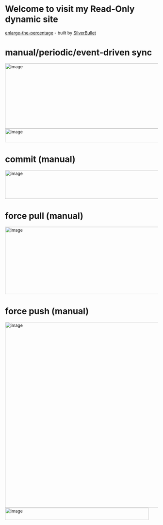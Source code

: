 # Welcome to visit my Read-Only dynamic site

[enlarge-the-percentage](https://enlarge-the-percentage.fly.dev/) - built by [SilverBullet](https://silverbullet.md/)

# manual/periodic/event-driven sync

<img width="547" height="214" alt="image" src="https://github.com/user-attachments/assets/f0a63c4e-6453-4d2a-9504-98d37c37280e" />
<img width="526" height="45" alt="image" src="https://github.com/user-attachments/assets/a4405f16-7ddf-49d5-89be-9e40c2630dd0" />

# commit (manual)

<img width="528" height="94" alt="image" src="https://github.com/user-attachments/assets/39b3711c-993a-4d22-9a30-afb2cbe1a635" />

# force pull (manual)

<img width="721" height="221" alt="image" src="https://github.com/user-attachments/assets/0bad6530-1e9d-4744-b04b-70f672278d7f" />

# force push (manual)

<img width="895" height="610" alt="image" src="https://github.com/user-attachments/assets/d05b16f4-75b3-40aa-a79b-c1b2378ee553" />
<img width="473" height="40" alt="image" src="https://github.com/user-attachments/assets/b74cb738-c6c1-4c8c-bd1e-1a2d8ef1b6cd" />





